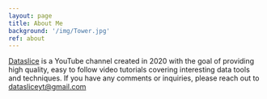 ```yaml
---
layout: page
title: About Me
background: '/img/Tower.jpg'
ref: about
---
```


[Dataslice](https://youtube.com/c/dataslice) is a YouTube channel created in 2020 with the goal of providing high quality, easy to follow video tutorials covering interesting data tools and techniques.
If you have any comments or inquiries, please reach out to [datasliceyt@gmail.com](mailto:datasliceyt@gmail.com)